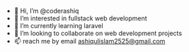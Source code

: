 - 👋 Hi, I’m @coderashiq
- 👀 I’m interested in fullstack web development
- 🌱 I’m currently learning laravel
- 💞️ I’m looking to collaborate on web development projects
- 📫 reach me by email ashiqulislam2525@gmail.com

<!---
coderashiq/coderashiq is a ✨ special ✨ repository because its `README.md` (this file) appears on your GitHub profile.
You can click the Preview link to take a look at your changes.
--->
